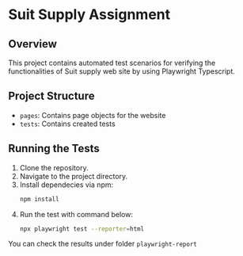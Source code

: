 # Suit Supply Assignment

## Overview
This project contains automated test scenarios for verifying the functionalities of Suit supply web site by using Playwright Typescript.

## Project Structure
- `pages`: Contains page objects for the website
- `tests`: Contains created tests

## Running the Tests
1. Clone the repository.
2. Navigate to the project directory.
3. Install dependecies via npm:
   ```bash
   npm install
4. Run the test with command below:
   ```bash
   npx playwright test --reporter=html
You can check the results under folder `playwright-report`